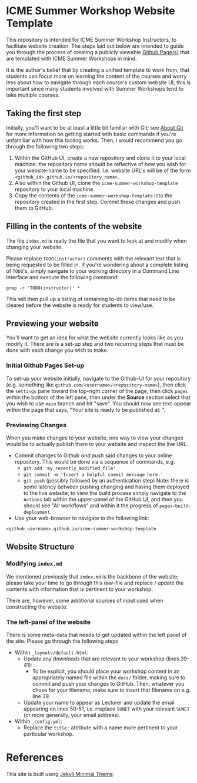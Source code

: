 # ICME Summer Workshop Website Template
This repository is intended for ICME Summer Workshop Instructors, to facilitate
website creation. The steps laid out below are intended to guide you through
the process of creating a publicly viewable [Github
Page(s)](https://pages.github.com/) that are templated with ICME Summer Workshops in mind. 

It is the author's belief that by creating a unified template to work from, that students can focus more 
on learning the content of the courses and worry less about how to navigate through each course's custom website UI; 
this is important since many students involved with Summer Workshops tend to take multiple courses.

## Taking the first step
Initially, you'll want to be at least a little bit familiar with Git; see
[About Git](https://docs.github.com/en/get-started/using-git/about-git) for more information on getting started 
with basic commands if you're unfamiliar with how this tooling works. Then, I would recommend you go through the following two steps:

1. Within the GitHub UI, create a new repository and clone it to your local
machine; the repository name should be reflective of how you wish for your
website-name to be specified. I.e. website URL's will be of the form
`<github_id>.github.io/<repository_name>`.
2. Also within the Github UI, clone the `icme-summer-workshop-template`
repository to your local machine.
3. Copy the contents of the `icme-summer-workshop-template` into the repository
created in the first step. Commit these changes and push them to GitHub.

## Filling in the contents of the website
The file `index.md` is really the file that you want to look at and modify when
changing your website.

Please replace `TODO(instructor)` comments with the relevant text that is being
requested to be filled in. If you're wondering about a complete listing of
`TODO`'s, simply navigate to your working directory in a Command Line Interface
and execute the following command:

```
grep -r 'TODO(instructor)' *
```

This will then pull up a listing of remaining to-do items that need to be
cleared before the website is ready for students to view/use.

## Previewing your website
You'll want to get an idea for what the website currently looks like as you
modify it. There are is a set-up step and two recurring steps that must be done
with each change you wish to make. 

### Initial Github Pages Set-up
To set-up your website initially,
navigate to the Github-UI for your repository (e.g. something like
`github.com/<username>/<repository-name>`), then click the `settings` pane
toward the top-right corner of the page, then click `pages` within the bottom of
the left pane, then under the **Source** section select that you wish to use
`main` branch and hit "save". You should now see text-appear within the page
that says, "Your site is ready to be published at: <url>".

### Previewing Changes
When you make changes to your website, one way to view your changes would be to
actually publish them to your website and inspect the live URL.
  * Commit changes to Github _and push_ said changes to your online repository.
    This would be done via a sequence of commands, e.g.
      * `git add 'my_recently_modified_file'`
      * `git commit -m 'Insert a helpful commit message here.'`
      * `git push` (possibly followed by an authentication step)
    Note: there is some latency between pushing changing and having them deployed to the live website; to view the build process simply navigate to the `Actions` tab within the upper-panel of the GitHub UI, and then you should see "All workflows" and within it the progress of `pages-build-deployment`.
  * Use your web-browser to navigate to the following link:
  ```
  <github_username>.github.io/icme-summer-workshop-template
  ```
  
## Website Structure
### Modifying `index.md`
We mentioned previously that `index.md` is the backbone of the website; please
take your time to go through this raw-file and replace / update the contents
with information that is pertinent to your workshop.

There are, however, some additional sources of input used when constructing the
website.

### The left-panel of the website
There is some meta-data that needs to get updated within the left panel of the
site. Please go through the following steps

  * Within `_layouts/default.html`:
    * Update any _downloads_ that are relevant to your workshop (lines 39-41):
      * To be explicit, you should place your workshop content in an
appropriately named file within the `docs/` folder, making sure to commit and
push your changes to GitHub. Then, whatever you chose for your filename, make
sure to insert that filename on e.g. line 39.
    * Update your name to appear as Lecturer and update the email appearing on lines 50-51, i.e. rreplace `SUNET` with your relevant `SUNET` (or more generally, your email
address).
  * Within `_config.yml`:
    * Replace the `title:` attribute with a name more pertinent to your particular workshop.

# References
This site is built using [Jekyll Minimal
Theme](https://github.com/pages-themes/minimal).
